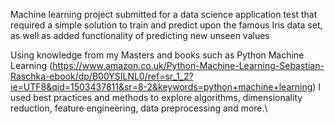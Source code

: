  Machine learning project submitted for a data science application test that required a simple solution to train and predict upon the famous Iris data set, as well as added functionality of predicting new unseen values
 
Using knowledge from my Masters and books such as Python Machine Learning (https://www.amazon.co.uk/Python-Machine-Learning-Sebastian-Raschka-ebook/dp/B00YSILNL0/ref=sr_1_2?ie=UTF8&qid=1503437811&sr=8-2&keywords=python+machine+learning) I used best practices and methods to explore algorithms, dimensionality reduction, feature engineering, data preprocessing and more.\
